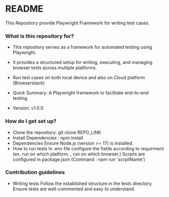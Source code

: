 # README #

This Repository provide Playwright Framework for writing test cases.
### What is this repository for? ###

* This repository serves as a framework for automated testing using Playwright.
* It provides a structured setup for writing, executing, and managing browser tests across multiple platforms.
* Run test cases on both local device and also on Cloud platform (Browserstack)

* Quick Summary: A Playwright framework to facilitate end-to-end testing.
* Version: v1.0.0

### How do I get set up? ###

* Clone the repository: git clone REPO_LINK
* Install Dependencies : npm install
* Dependencies
    Ensure Node.js (version >= 17) is installed.
* How to run tests
    In .env file configure the fields according to requirment (ex. run on which platform. , run on which browser.)
    Scrpits are configured in package.json (Command : npm run 'scrpitName')

### Contribution guidelines ###

* Writing tests
    Follow the established structure in the tests directory. Ensure tests are well-commented and easy to understand.